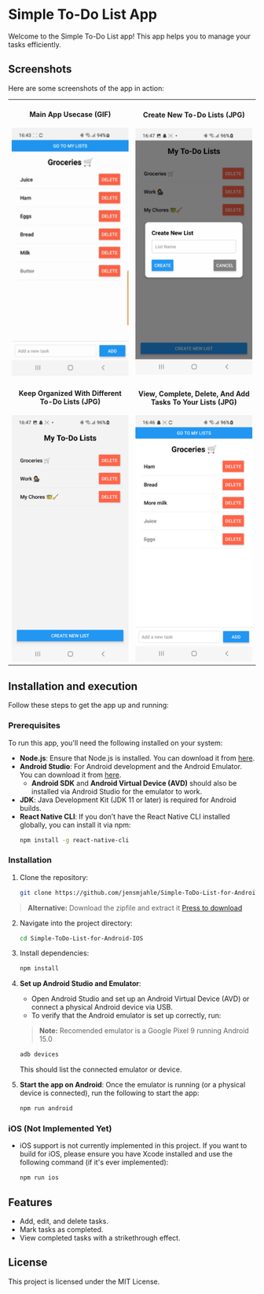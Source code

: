 # Simple To-Do List App

Welcome to the Simple To-Do List app! This app helps you to manage your tasks efficiently.

## Screenshots

Here are some screenshots of the app in action:

<table>
  <tr>
    <td style="text-align:center;">
      <h4>Main App Usecase (GIF)</h4>
      <img src="./assets/example-gif.gif" alt="Main Screen" width="100%" height="auto"/>
    </td>
    <td style="text-align:center;">
      <h4>Create New To-Do Lists (JPG)</h4>
      <img src="./assets/example1.jpg" alt="New List" width="100%" height="auto"/>
    </td>
  </tr>
  <tr>
    <td style="text-align:center;">
      <h4>Keep Organized With Different To-Do Lists (JPG)</h4>
      <img src="./assets/example2.jpg" alt="All Lists" width="100%" height="auto"/>
    </td>
    <td style="text-align:center;">
      <h4>View, Complete, Delete, And Add Tasks To Your Lists (JPG)</h4>
      <img src="./assets/example3.jpg" alt="Task Overview" width="100%" height="auto"/>
    </td>
  </tr>
</table>

## Installation and execution

Follow these steps to get the app up and running:

### Prerequisites

To run this app, you'll need the following installed on your system:

- **Node.js**: Ensure that Node.js is installed. You can download it from [here](https://nodejs.org).
- **Android Studio**: For Android development and the Android Emulator. You can download it from [here](https://developer.android.com/studio).
  - **Android SDK** and **Android Virtual Device (AVD)** should also be installed via Android Studio for the emulator to work.
- **JDK**: Java Development Kit (JDK 11 or later) is required for Android builds.
- **React Native CLI**: If you don’t have the React Native CLI installed globally, you can install it via npm:
  ```bash
  npm install -g react-native-cli
   ```

### Installation

1. Clone the repository:
    ```bash
    git clone https://github.com/jensmjahle/Simple-ToDo-List-for-Android-IOS
    ```
> **Alternative:** Download the zipfile and extract it [Press to download](https://github.com/jensmjahle/Simple-ToDo-List-for-Android-IOS/archive/refs/heads/main.zip)
     
    

2. Navigate into the project directory:
    ```bash
    cd Simple-ToDo-List-for-Android-IOS
    ```

3. Install dependencies:
    ```bash
    npm install
    ```

4. **Set up Android Studio and Emulator**:
    - Open Android Studio and set up an Android Virtual Device (AVD) or connect a physical Android device via USB.
    - To verify that the Android emulator is set up correctly, run:
   > **Note:** Recomended emulator is a Google Pixel 9 running Android 15.0
      ```bash
      adb devices
      ```
    This should list the connected emulator or device.

5. **Start the app on Android**:
    Once the emulator is running (or a physical device is connected), run the following to start the app:
    ```bash
    npm run android
    ```

### iOS (Not Implemented Yet)

- iOS support is not currently implemented in this project. If you want to build for iOS, please ensure you have Xcode installed and use the following command (if it's ever implemented):
    ```bash
    npm run ios
    ```

## Features

- Add, edit, and delete tasks.
- Mark tasks as completed.
- View completed tasks with a strikethrough effect.

## License

This project is licensed under the MIT License.
